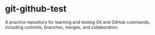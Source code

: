 # git-github-test
A practice repository for learning and testing Git and GitHub commands, including commits, branches, merges, and collaboration.
